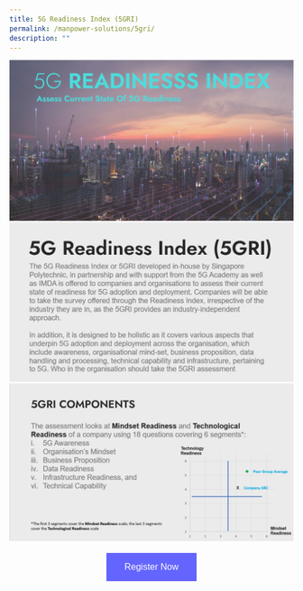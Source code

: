```yaml
---
title: 5G Readiness Index (5GRI)
permalink: /manpower-solutions/5gri/
description: ""
---
```

![5GRI Cover](/images/manpower-solutions/5GRI%20Cover.jpg)
![5GRI Part 1](/images/manpower-solutions/5GRI_Part%201.jpg)
![5GRI Part 2](/images/manpower-solutions/5GRI_Part%202.jpg)





<style>
#register {
  background-color: #0000ff;
  border: none;
  color: white;
  padding: 16px 32px;
  text-align: center;
  font-size: 16px;
  margin: 4px 2px;
  opacity: 0.6;
  transition: 0.3s;
  display: inline-block;
  text-decoration: none;
  cursor: pointer;
}
</style>

<center><a href="https://form.gov.sg/6320381774cd730011feff02
 " target="_blank"><button id="register" class="btn">Register Now</button></a></center>